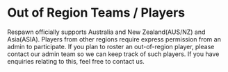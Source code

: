 # Out of Region Teams / Players
Respawn officially supports Australia and New Zealand(AUS/NZ) and Asia(ASIA). Players from other regions require express permission from an admin to participate.
If you plan to roster an out-of-region player, please contact our admin team so we can keep track of such players.
If you have enquiries relating to this, feel free to contact us.